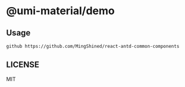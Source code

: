 # @umi-material/demo



## Usage

```sh
github https://github.com/MingShined/react-antd-common-components
```

## LICENSE

MIT

